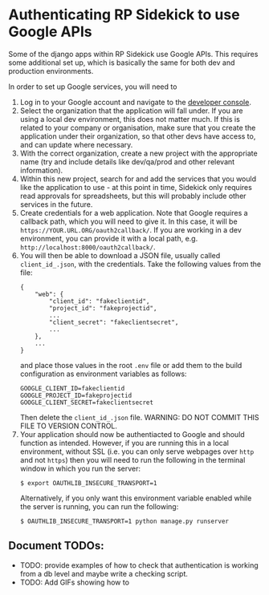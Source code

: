 # Authenticating RP Sidekick to use Google APIs

Some of the django apps within RP Sidekick use Google APIs. This requires some additional set up, which is basically the same for both dev and production environments.

In order to set up Google services, you will need to
1. Log in to your Google account and navigate to the [developer console](https://console.developers.google.com/apis/dashboard).
1. Select the organization that the application will fall under. If you are using a local dev environment, this does not matter much. If this is related to your company or organisation, make sure that you create the application under their organization, so that other devs have access to, and can update where necessary.
1. With the correct organization, create a new project with the appropriate name (try and include details like dev/qa/prod and other relevant information).
1. Within this new project, search for and add the services that you would like the application to use - at this point in time, Sidekick only requires read approvals for spreadsheets, but this will probably include other services in the future.
1. Create credentials for a web application. Note that Google requires a callback path, which you will need to give it. In this case, it will be `https://YOUR.URL.ORG/oauth2callback/`.
If you are working in a dev environment, you can provide it with a local path, e.g. `http://localhost:8000/oauth2callback/`.
1. You will then be able to download a JSON file, usually called `client_id_.json`, with the credentials. Take the following values from the file:
    ```
    {
        "web": {
            "client_id": "fakeclientid",
            "project_id": "fakeprojectid",
            ...
            "client_secret": "fakeclientsecret",
            ...
        },
        ...
    }
    ```
    and place those values in the root `.env` file or add them to the build configuration as environment variables as follows:
    ```
    GOOGLE_CLIENT_ID=fakeclientid
    GOOGLE_PROJECT_ID=fakeprojectid
    GOOGLE_CLIENT_SECRET=fakeclientsecret
    ```
    Then delete the `client_id_.json` file.
    WARNING: DO NOT COMMIT THIS FILE TO VERSION CONTROL.
1. Your application should now be authentiacted to Google and should function as intended. However, if you are running this in a local environment, without SSL (i.e. you can only serve webpages over `http` and not `https`) then you will need to run the following in the terminal window in which you run the server:
    ```
    $ export OAUTHLIB_INSECURE_TRANSPORT=1
    ```
    Alternatively, if you only want this environment variable enabled while the server is running, you can run the following:
    ```
    $ OAUTHLIB_INSECURE_TRANSPORT=1 python manage.py runserver
    ```

## Document TODOs:
- TODO: provide examples of how to check that authentication is working from a db level and maybe write a checking script.
- TODO: Add GIFs showing how to
